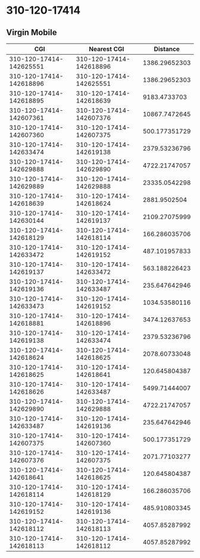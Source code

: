 # 310-120-17414
## Virgin Mobile


| CGI | Nearest CGI | Distance |
|-----|-------------|----------|
| 310-120-17414-142625551 | 310-120-17414-142618896 | 1386.29652303 |
| 310-120-17414-142618896 | 310-120-17414-142625551 | 1386.29652303 |
| 310-120-17414-142618895 | 310-120-17414-142618639 | 9183.4733703 |
| 310-120-17414-142607361 | 310-120-17414-142607376 | 10867.7472645 |
| 310-120-17414-142607360 | 310-120-17414-142607375 | 500.177351729 |
| 310-120-17414-142633474 | 310-120-17414-142619138 | 2379.53236796 |
| 310-120-17414-142629888 | 310-120-17414-142629890 | 4722.21747057 |
| 310-120-17414-142629889 | 310-120-17414-142629888 | 23335.0542298 |
| 310-120-17414-142618639 | 310-120-17414-142618624 | 2881.9502504 |
| 310-120-17414-142630144 | 310-120-17414-142619137 | 2109.27075999 |
| 310-120-17414-142618129 | 310-120-17414-142618114 | 166.286035706 |
| 310-120-17414-142633472 | 310-120-17414-142619152 | 487.101957833 |
| 310-120-17414-142619137 | 310-120-17414-142633472 | 563.188226423 |
| 310-120-17414-142619136 | 310-120-17414-142633487 | 235.647642946 |
| 310-120-17414-142633473 | 310-120-17414-142619152 | 1034.53580116 |
| 310-120-17414-142618881 | 310-120-17414-142618896 | 3474.12637653 |
| 310-120-17414-142619138 | 310-120-17414-142633474 | 2379.53236796 |
| 310-120-17414-142618624 | 310-120-17414-142618625 | 2078.60733048 |
| 310-120-17414-142618625 | 310-120-17414-142618641 | 120.645804387 |
| 310-120-17414-142618626 | 310-120-17414-142633487 | 5499.71444007 |
| 310-120-17414-142629890 | 310-120-17414-142629888 | 4722.21747057 |
| 310-120-17414-142633487 | 310-120-17414-142619136 | 235.647642946 |
| 310-120-17414-142607375 | 310-120-17414-142607360 | 500.177351729 |
| 310-120-17414-142607376 | 310-120-17414-142607375 | 2071.77103277 |
| 310-120-17414-142618641 | 310-120-17414-142618625 | 120.645804387 |
| 310-120-17414-142618114 | 310-120-17414-142618129 | 166.286035706 |
| 310-120-17414-142619152 | 310-120-17414-142619136 | 485.910803345 |
| 310-120-17414-142618112 | 310-120-17414-142618113 | 4057.85287992 |
| 310-120-17414-142618113 | 310-120-17414-142618112 | 4057.85287992 |
